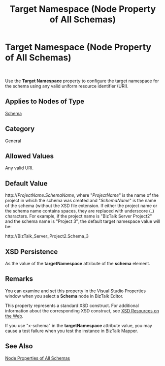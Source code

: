 ﻿---
title: Target Namespace (Node Property of All Schemas)
TOCTitle: Target Namespace (Node Property of All Schemas)
ms:assetid: 6067d3a3-f8f4-4ba4-b6c3-175755b90d67
ms:mtpsurl: https://msdn.microsoft.com/en-us/library/Aa560441(v=BTS.80)
ms:contentKeyID: 51528429
ms.date: 08/30/2017
mtps_version: v=BTS.80
---

# Target Namespace (Node Property of All Schemas)

 

Use the **Target Namespace** property to configure the target namespace for the schema using any valid uniform resource identifier (URI).

## Applies to Nodes of Type

[Schema](schema-node-properties.md)

## Category

General

## Allowed Values

Any valid URI.

## Default Value

http://*ProjectName*.*SchemaName*, where "*ProjectName*" is the name of the project in which the schema was created and "*SchemaName*" is the name of the schema (without the XSD file extension. If either the project name or the schema name contains spaces, they are replaced with underscore (\_) characters. For example, if the project name is "BizTalk Server Project2" and the schema name is "Project 3", the default target namespace value will be:

http://BizTalk\_Server\_Project2.Schema\_3

## XSD Persistence

As the value of the **targetNamespace** attribute of the **schema** element.

## Remarks

You can examine and set this property in the Visual Studio Properties window when you select a **Schema** node in BizTalk Editor.

This property represents a standard XSD construct. For additional information about the corresponding XSD construct, see [XSD Resources on the Web](https://msdn.microsoft.com/en-us/library/aa547363\(v=bts.80\)).

If you use "x-schema" in the **targetNamespace** attribute value, you may cause a test failure when you test the instance in BizTalk Mapper.

## See Also

[Node Properties of All Schemas](node-properties-of-all-schemas.md)

